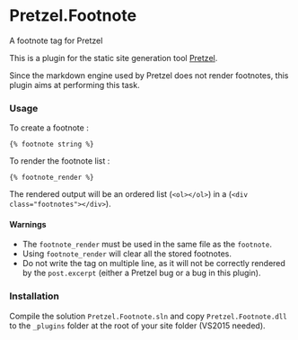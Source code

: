 # Pretzel.Footnote
A footnote tag for Pretzel

This is a plugin for the static site generation tool [Pretzel](https://github.com/Code52/pretzel).

Since the markdown engine used by Pretzel does not render footnotes, this plugin aims at performing this task.

### Usage

To create a footnote :
```
{% footnote string %}
```

To render the footnote list :
```
{% footnote_render %}
```

The rendered output will be an ordered list (`<ol></ol>`) in a (`<div class="footnotes"></div>`).

#### Warnings

- The `footnote_render` must be used in the same file as the `footnote`.
- Using `footnote_render` will clear all the stored footnotes.
- Do not write the tag on multiple line, as it will not be correctly rendered by the `post.excerpt` (either a Pretzel bug or a bug in this plugin).

### Installation

Compile the solution `Pretzel.Footnote.sln` and copy `Pretzel.Footnote.dll` to the `_plugins` folder at the root of your site folder (VS2015 needed).
